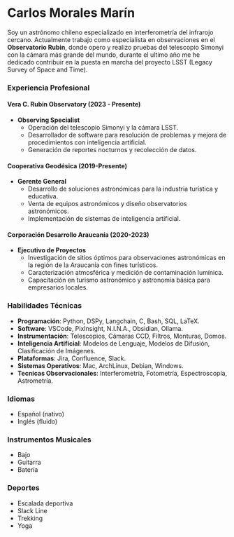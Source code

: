 # Carlos Morales Marín

Soy un astrónomo chileno especializado en interferometría del infrarojo cercano. Actualmente trabajo como especialista en observaciones en el **Observatorio Rubin**, donde opero y realizo pruebas del telescopio Simonyi con la cámara más grande del mundo, durante el ultimo año me he dedicado contribuir en la puesta en marcha del proyecto LSST (Legacy Survey of Space and Time).

### Experiencia Profesional

#### Vera C. Rubin Observatory (2023 - Presente)
- **Observing Specialist**
  - Operación del telescopio Simonyi y la cámara LSST.
  - Desarrollador de software para resolución de problemas y mejora de procedimientos con inteligencia artificial.
  - Generación de reportes nocturnos y recolección de datos.

#### Cooperativa Geodésica (2019-Presente)
- **Gerente General**
  - Desarrollo de soluciones astronómicas para la industria turística y educativa.
  - Venta de equipos astronómicos y diseño observatorios astronómicos.
  - Implementación de sistemas de inteligencia artificial.

#### Corporación Desarrollo Araucanía (2020-2023)
- **Ejecutivo de Proyectos**
  - Investigación de sitios óptimos para observaciones astronómicas en la región de la Araucanía con fines turísticos.
  - Caracterización atmosférica y medición de contaminación lumínica.
  - Capacitación en turismo astronómico y astronomía básica para empresarios locales.

### Habilidades Técnicas

- **Programación**: Python, DSPy, Langchain, C, Bash, SQL, LaTeX.
- **Software**: VSCode, PixInsight, N.I.N.A., Obsidian, Ollama.
- **Instrumentación**: Telescopios, Cámaras CCD, Filtros, Monturas, Domos.
- **Inteligencia Artificial**: Modelos de Lenguaje, Modelos de Difusión, Clasificación de Imágenes.
- **Plataformas**: Jira, Confluence, Slack.
- **Sistemas Operativos**: Mac, ArchLinux, Debian, Windows.
- **Tecnicas Observacionales**: Interferometría, Fotometría, Espectroscopía, Astrometría.

### Idiomas
- Español (nativo)
- Inglés (fluido)

### Instrumentos Musicales
- Bajo
- Guitarra
- Batería

### Deportes
- Escalada deportiva
- Slack Line
- Trekking
- Yoga